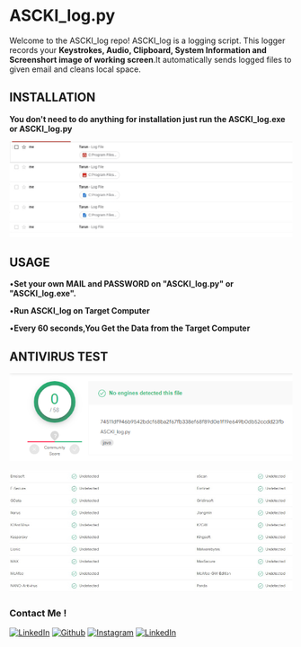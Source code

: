 # ASCKI_log.py

Welcome to the ASCKI_log repo! 
ASCKI_log is a logging script. This logger records your
**Keystrokes, Audio, Clipboard, System Information and 
Screenshort image of working screen**.It automatically sends logged
files to given email and cleans local space.

## INSTALLATION

**You don't need to do anything for installation just run the ASCKI_log.exe or ASCKI_log.py**

![github-small](https://github.com/TarunPereddi/ASCKI_log.py/blob/main/Images/GIT!.jpg)


## USAGE

•**Set your own MAIL and PASSWORD on "ASCKI_log.py" or "ASCKI_log.exe".**

•**Run ASCKI_log on Target Computer**

•**Every 60 seconds,You Get the Data from the Target Computer**

## ANTIVIRUS TEST

![github-small](https://github.com/TarunPereddi/ASCKI_log.py/blob/main/Images/GIT1.jpg)

![github-small](https://github.com/TarunPereddi/ASCKI_log.py/blob/main/Images/GIT2.jpg)

### Contact Me !

[<img target="_blank" src="https://img.icons8.com/bubbles/100/000000/linkedin.png" title="LinkedIn">](https://linkedin.com/in/yunus-ayd%C4%B1n-b9b01a18a/)       [<img target="_blank" src="https://img.icons8.com/stickers/100/github.png" title="Github">](https://github.com/aydinnyunus/WhatsappBOT)     [<img target="_blank" src="https://img.icons8.com/bubbles/100/000000/instagram-new.png" title="Instagram">](https://instagram.com/aydinyunus_/) [<img target="_blank" src="https://img.icons8.com/bubbles/100/000000/twitter.png" title="LinkedIn">](https://twitter.com/aydinnyunuss)
